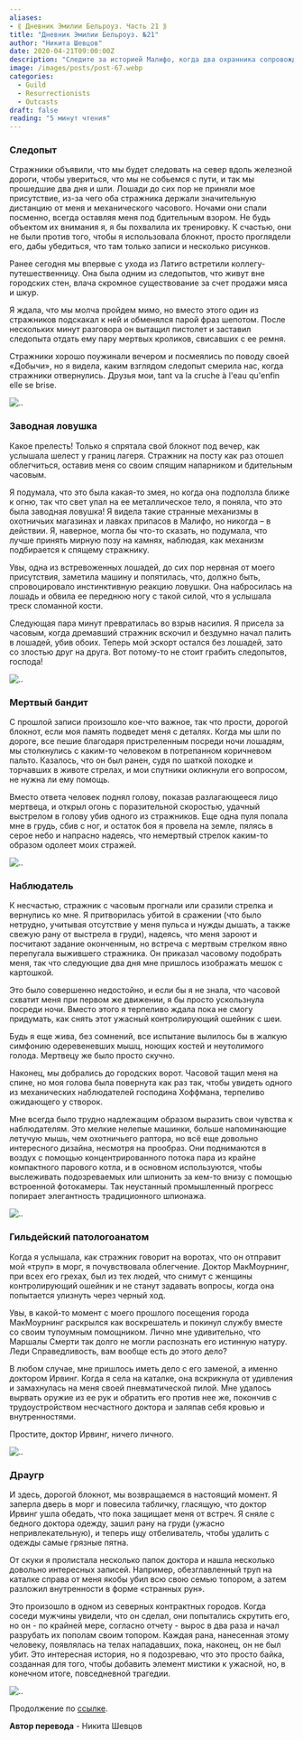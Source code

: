 ```yaml
---
aliases: 
- ⟪ Дневник Эмилии Бельроуз. Часть 21 ⟫
title: "Дневник Эмилии Бельроуз. №21"
author: "Никита Шевцов"
date: 2020-04-21T09:00:00Z
description: "Следите за историей Малифо, когда два охранника сопровождают путешественника на север по железной дороге. Лошади беспокоятся из-за ее присутствия, но охранники внимательно следят за ними, путешествуя по дикой местности. По пути они встречают попутчика и обмениваются словами, что приводит к напряженному обмену мнениями из-за пары мертвых кроликов. Читайте дальше, чтобы узнать, что произойдет дальше в этой захватывающей истории. | мистический рассказ"
image: /images/posts/post-67.webp
categories: 
  - Guild
  - Resurrectionists
  - Outcasts
draft: false
reading: "5 минут чтения"
---
```


### Следопыт

Стражники объявили, что мы будет следовать на север вдоль железной дороги, чтобы увериться, что мы не собьемся с пути, и так мы прошедшие два дня и шли. Лошади до сих пор не приняли мое присутствие, из-за чего оба стражника держали значительную дистанцию от меня и механического часового. Ночами они спали посменно, всегда оставляя меня под бдительным взором. Не будь объектом их внимания я, я бы похвалила их тренировку. К счастью, они не были против того, чтобы я использовала блокнот, просто проглядели его, дабы убедиться, что там только записи и несколько рисунков.

Ранее сегодня мы впервые с ухода из Латиго встретили коллегу-путешественницу. Она была одним из следопытов, что живут вне городских стен, влача скромное существование за счет продажи мяса и шкур.

Я ждала, что мы молча пройдем мимо, но вместо этого один из стражников подскакал к ней и обменялся парой фраз шепотом. После нескольких минут разговора он вытащил пистолет и заставил следопыта отдать ему пару мертвых кроликов, свисавших с ее ремня.

Стражники хорошо поужинали вечером и посмеялись по поводу своей «Добычи», но я видела, каким взглядом следопыт смерила нас, когда стражники отвернулись. Друзья мои, tant va la cruche à l'eau qu'enfin elle se brise.

![..](/images/posts/post-76_img1.webp)


### Заводная ловушка

Какое прелесть! Только я спрятала свой блокнот под вечер, как услышала шелест у границ лагеря. Стражник на посту как раз отошел облегчиться, оставив меня со своим спящим напарником и бдительным часовым.

Я подумала, что это была какая-то змея, но когда она подползла ближе к огню, так что свет упал на ее металлическое тело, я поняла, что это была заводная ловушка! Я видела такие странные механизмы в охотничьих магазинах и лавках припасов в Малифо, но никогда – в действии. Я, наверное, могла бы что-то сказать, но подумала, что лучше принять мирную позу на камнях, наблюдая, как механизм подбирается к спящему стражнику.

Увы, одна из встревоженных лошадей, до сих пор нервная от моего присутствия, заметила машину и попятилась, что, должно быть, спровоцировало инстинктивную реакцию ловушки. Она набросилась на лошадь и обвила ее переднюю ногу с такой силой, что я услышала треск сломанной кости.

Следующая пара минут превратилась во взрыв насилия. Я присела за часовым, когда дремавший стражник вскочил и бездумно начал палить в лошадей, убив обоих. Теперь мой эскорт остался без лошадей, зато со злостью друг на друга. Вот потому-то не стоит грабить следопытов, господа!

![..](/images/posts/post-76_img2.webp)


### Мертвый бандит

С прошлой записи произошло кое-что важное, так что прости, дорогой блокнот, если моя память подведет меня с деталях. Когда мы шли по дороге, все пешие благодаря пристреленным посреди ночи лошадям, мы столкнулись с каким-то человеком в потрепанном коричневом пальто. Казалось, что он был ранен, судя по шаткой походке и торчавших в животе стрелах, и мои спутники окликнули его вопросом, не нужна ли ему помощь.

Вместо ответа человек поднял голову, показав разлагающееся лицо мертвеца, и открыл огонь с поразительной скоростью, удачный выстрелом в голову убив одного из стражников. Еще одна пуля попала мне в грудь, сбив с ног, и остаток боя я провела на земле, пялясь в серое небо и напрасно надеясь, что немертвый стрелок каким-то образом одолеет моих стражей.

![..](/images/posts/post-76_img3.webp)


### Наблюдатель

К несчастью, стражник с часовым прогнали или сразили стрелка и вернулись ко мне. Я притворилась убитой в сражении (что было нетрудно, учитывая отсутствие у меня пульса и нужды дышать, а также свежую рану от выстрела в груди), надеясь, что меня зароют и посчитают задание оконченным, но встреча с мертвым стрелком явно перепугала выжившего стражника. Он приказал часовому подобрать меня, так что следующие два дня мне пришлось изображать мешок с картошкой.

Это было совершенно недостойно, и если бы я не знала, что часовой схватит меня при первом же движении, я бы просто ускользнула посреди ночи. Вместо этого я терпеливо ждала пока не смогу придумать, как снять этот ужасный контролирующий ошейник с шеи.

Будь я еще жива, без сомнений, все испытание вылилось бы в жалкую симфонию одеревеневших мышц, ноющих костей и неутолимого голода. Мертвецу же было просто скучно.

Наконец, мы добрались до городских ворот. Часовой тащил меня на спине, но моя голова была повернута как раз так, чтобы увидеть одного из механических наблюдателей господина Хоффмана, терпеливо ожидающего у створок.

Мне всегда было трудно надлежащим образом выразить свои чувства к наблюдателям. Это мелкие нелепые машинки, больше напоминающие летучую мышь, чем охотничьего раптора, но всё еще довольно интересного дизайна, несмотря на прообраз. Они поднимаются в воздух с помощью концентрированного потока пара из крайне компактного парового котла, и в основном используются, чтобы выслеживать подозреваемых или шпионить за кем-то внизу с помощью встроенной фотокамеры. Так неустанный промышленный прогресс попирает элегантность традиционного шпионажа.

![..](/images/posts/post-76_img4.webp)


### Гильдейский патологоанатом

Когда я услышала, как стражник говорит на воротах, что он отправит мой «труп» в морг, я почувствовала облегчение. Доктор МакМоурнинг, при всех его грехах, был из тех людей, что снимут с женщины контролирующий ошейник и не станут задавать вопросы, когда она попытается улизнуть через черный ход.

Увы, в какой-то момент с моего прошлого посещения города МакМоурнинг раскрылся как воскрешатель и покинул службу вместе со своим тупоумным помощником. Лично мне удивительно, что Маршалы Смерти так долго не могли распознать его истинную натуру. Леди Справедливость, вам вообще есть до этого дело?

В любом случае, мне пришлось иметь дело с его заменой, а именно доктором Ирвинг. Когда я села на каталке, она вскрикнула от удивления и замахнулась на меня своей пневматической пилой. Мне удалось вырвать оружие из ее рук и обратить его против нее же, покончив с трудоустройством несчастного доктора и заляпав себя кровью и внутренностями.

Простите, доктор Ирвинг, ничего личного.

![..](/images/posts/post-76_img5.webp)


### Драугр

И здесь, дорогой блокнот, мы возвращаемся в настоящий момент. Я заперла дверь в морг и повесила табличку, гласящую, что доктор Ирвинг ушла обедать, что пока защищает меня от встреч. Я сняле с бедного доктора одежду, зашил рану на груди (ужасно непривлекательную), и теперь ищу отбеливатель, чтобы удалить с одежды самые грязные пятна.

От скуки я пролистала несколько папок доктора и нашла несколько довольно интересных записей. Например, обезглавленный труп на каталке справа от меня якобы убил всю свою семью топором, а затем разложил внутренности в форме «странных рун».

Это произошло в одном из северных контрактных городов. Когда соседи мужчины увидели, что он сделал, они попытались скрутить его, но он - по крайней мере, согласно отчету - вырос в два раза и начал разрубать их пополам своим топором. Каждая рана, нанесенная этому человеку, появлялась на телах нападавших, пока, наконец, он не был убит. Это интересная история, но я подозреваю, что это просто байка, созданная для того, чтобы добавить элемент мистики к ужасной, но, в конечном итоге, повседневной трагедии.

![..](/images/posts/post-76_img6.webp)



Продолжение по [ссылке](http://malifaux.ru/posts/post-77).


**Автор перевода** - Никита Шевцов

